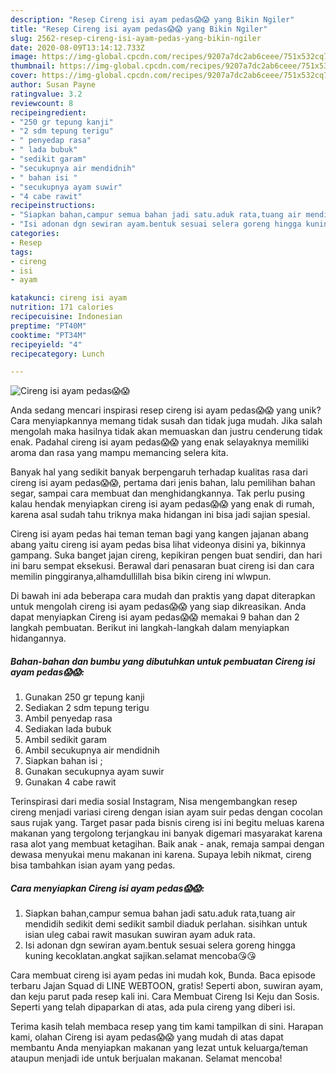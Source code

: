 ```yaml
---
description: "Resep Cireng isi ayam pedas😱😱 yang Bikin Ngiler"
title: "Resep Cireng isi ayam pedas😱😱 yang Bikin Ngiler"
slug: 2562-resep-cireng-isi-ayam-pedas-yang-bikin-ngiler
date: 2020-08-09T13:14:12.733Z
image: https://img-global.cpcdn.com/recipes/9207a7dc2ab6ceee/751x532cq70/cireng-isi-ayam-pedas😱😱-foto-resep-utama.jpg
thumbnail: https://img-global.cpcdn.com/recipes/9207a7dc2ab6ceee/751x532cq70/cireng-isi-ayam-pedas😱😱-foto-resep-utama.jpg
cover: https://img-global.cpcdn.com/recipes/9207a7dc2ab6ceee/751x532cq70/cireng-isi-ayam-pedas😱😱-foto-resep-utama.jpg
author: Susan Payne
ratingvalue: 3.2
reviewcount: 8
recipeingredient:
- "250 gr tepung kanji"
- "2 sdm tepung terigu"
- " penyedap rasa"
- " lada bubuk"
- "sedikit garam"
- "secukupnya air mendidnih"
- " bahan isi "
- "secukupnya ayam suwir"
- "4 cabe rawit"
recipeinstructions:
- "Siapkan bahan,campur semua bahan jadi satu.aduk rata,tuang air mendidih sedikit demi sedikit sambil diaduk perlahan. sisihkan untuk isian uleg cabai rawit masukan suwiran ayam aduk rata."
- "Isi adonan dgn sewiran ayam.bentuk sesuai selera goreng hingga kuning kecoklatan.angkat sajikan.selamat mencoba😘😘"
categories:
- Resep
tags:
- cireng
- isi
- ayam

katakunci: cireng isi ayam 
nutrition: 171 calories
recipecuisine: Indonesian
preptime: "PT40M"
cooktime: "PT34M"
recipeyield: "4"
recipecategory: Lunch

---
```



![Cireng isi ayam pedas😱😱](https://img-global.cpcdn.com/recipes/9207a7dc2ab6ceee/751x532cq70/cireng-isi-ayam-pedas😱😱-foto-resep-utama.jpg)

Anda sedang mencari inspirasi resep cireng isi ayam pedas😱😱 yang unik? Cara menyiapkannya memang tidak susah dan tidak juga mudah. Jika salah mengolah maka hasilnya tidak akan memuaskan dan justru cenderung tidak enak. Padahal cireng isi ayam pedas😱😱 yang enak selayaknya memiliki aroma dan rasa yang mampu memancing selera kita.

Banyak hal yang sedikit banyak berpengaruh terhadap kualitas rasa dari cireng isi ayam pedas😱😱, pertama dari jenis bahan, lalu pemilihan bahan segar, sampai cara membuat dan menghidangkannya. Tak perlu pusing kalau hendak menyiapkan cireng isi ayam pedas😱😱 yang enak di rumah, karena asal sudah tahu triknya maka hidangan ini bisa jadi sajian spesial.

Cireng isi ayam pedas hai teman teman bagi yang kangen jajanan abang abang yaitu cireng isi ayam pedas bisa lihat videonya disini ya, bikinnya gampang. Suka banget jajan cireng, kepikiran pengen buat sendiri, dan hari ini baru sempat eksekusi. Berawal dari penasaran buat cireng isi dan cara memilin pinggiranya,alhamdullillah bisa bikin cireng ini wlwpun.


Di bawah ini ada beberapa cara mudah dan praktis yang dapat diterapkan untuk mengolah cireng isi ayam pedas😱😱 yang siap dikreasikan. Anda dapat menyiapkan Cireng isi ayam pedas😱😱 memakai 9 bahan dan 2 langkah pembuatan. Berikut ini langkah-langkah dalam menyiapkan hidangannya.

<!--inarticleads1-->

##### Bahan-bahan dan bumbu yang dibutuhkan untuk pembuatan Cireng isi ayam pedas😱😱:

1. Gunakan 250 gr tepung kanji
1. Sediakan 2 sdm tepung terigu
1. Ambil  penyedap rasa
1. Sediakan  lada bubuk
1. Ambil sedikit garam
1. Ambil secukupnya air mendidnih
1. Siapkan  bahan isi ;
1. Gunakan secukupnya ayam suwir
1. Gunakan 4 cabe rawit


Terinspirasi dari media sosial Instagram, Nisa mengembangkan resep cireng menjadi variasi cireng dengan isian ayam suir pedas dengan cocolan saus rujak yang. Target pasar pada bisnis cireng isi ini begitu meluas karena makanan yang tergolong terjangkau ini banyak digemari masyarakat karena rasa alot yang membuat ketagihan. Baik anak - anak, remaja sampai dengan dewasa menyukai menu makanan ini karena. Supaya lebih nikmat, cireng bisa tambahkan isian ayam yang pedas. 

<!--inarticleads2-->

##### Cara menyiapkan Cireng isi ayam pedas😱😱:

1. Siapkan bahan,campur semua bahan jadi satu.aduk rata,tuang air mendidih sedikit demi sedikit sambil diaduk perlahan. sisihkan untuk isian uleg cabai rawit masukan suwiran ayam aduk rata.
1. Isi adonan dgn sewiran ayam.bentuk sesuai selera goreng hingga kuning kecoklatan.angkat sajikan.selamat mencoba😘😘


Cara membuat cireng isi ayam pedas ini mudah kok, Bunda. Baca episode terbaru Jajan Squad di LINE WEBTOON, gratis! Seperti abon, suwiran ayam, dan keju parut pada resep kali ini. Cara Membuat Cireng Isi Keju dan Sosis. Seperti yang telah dipaparkan di atas, ada pula cireng yang diberi isi. 

Terima kasih telah membaca resep yang tim kami tampilkan di sini. Harapan kami, olahan Cireng isi ayam pedas😱😱 yang mudah di atas dapat membantu Anda menyiapkan makanan yang lezat untuk keluarga/teman ataupun menjadi ide untuk berjualan makanan. Selamat mencoba!
